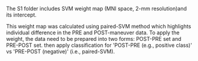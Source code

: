 The S1 folder includes SVM weight map
(MNI space, 2-mm resolution)and its intercept.

This weight map was calculated using paired-SVM method which highlights
individual difference in the PRE and POST-maneuver data. To apply the weight, the data need to be
prepared into two forms: POST-PRE set and PRE-POST set. then apply
classification for 'POST-PRE (e.g., positive class)' vs 'PRE-POST
(negative)' (i.e., paired-SVM).
